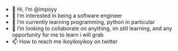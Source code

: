 - 👋 Hi, I’m @impoyy
- 👀 I’m interested in being a software engineer
- 🌱 I’m currently learning programming, python in particular
- 💞️ I’m looking to collaborate on anything, im still learning, and any opportunity for me to learn i will grab
- 📫 How to reach me ikoyikoyikoy on twitter

<!---
impoyy/impoyy is a ✨ special ✨ repository because its `README.md` (this file) appears on your GitHub profile.
You can click the Preview link to take a look at your changes.
--->
